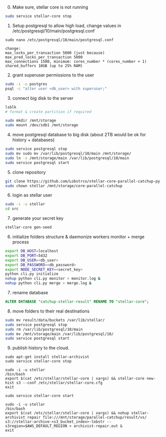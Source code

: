 0. Make sure, stellar core is not running
```bash
sudo service stellar-core stop
```

1. Setup postgresql to allow high load, change values in /etc/postgresql/10/main/postgresql.conf
```text
sudo nano /etc/postgresql/10/main/postgresql.conf

change:
max_locks_per_transaction 5000 (just because)
max_pred_locks_per_transaction 5000
max_connections 1500, minimum: cores_number * (cores_number + 1)
shared_buffers 10GB (up to 25% RAM)
```

2. grant superuser permissions to the user
```bash
sudo -i -u postgres
psql -c "alter user <db_user> with superuser;"
```

3. connect big disk to the server
```bash
lsblk
# format & create partition if required

sudo mkdir /mnt/storage
sudo mount /dev/sdb1 /mnt/storage
```

4. move postgresql database to big disk (about 2TB would be ok for history + databases)
```bash
sudo service postgresql stop
sudo mv sudo mv /var/lib/postgresql/10/main /mnt/storage/
sudo ln -s /mnt/storage/main /var/lib/postgresql/10/main
sudo service postgresql start
```

5. clone repository
```bash
git clone https://github.com/Lobstrco/stellar-core-parallel-catchup-py.git /mnt/storage/core-parallel-catchup
sudo chown stellar /mnt/storage/core-parallel-catchup
```

6. login as stellar user
```bash
sudo -i -u stellar
cd src
```

7. generate your secret key
```bash
stellar-core gen-seed
```

6. initialize folders structure & daemonize workers monitor + merge process
```bash
export DB_HOST=localhost
export DB_PORT=5432
export DB_USER=<db_user>
export DB_PASSWORD=<db_password>
export NODE_SECRET_KEY=<secret_key> 
python cli.py initialize
nohup python cli.py monitor > monitor.log &
nohup python cli.py merge > merge.log &
```

7. rename database
```sql
ALTER DATABASE "catchup-stellar-result" RENAME TO "stellar-core";
```

8. move folders to their real destinations
```bash
sudo mv result/data/buckets /var/lib/stellar/
sudo service postgresql stop
sudo rm /var/lib/postgresql/10/main
sudo mv /mnt/storage/main /var/lib/postgresql/10/
sudo service postgresql start
```

9. publish history to the cloud.
```text
sudo apt-get install stellar-archivist
sudo service stellar-core stop

sudo -i -u stellar
/bin/bash
export $(cat /etc/stellar/stellar-core | xargs) && stellar-core new-hist s3 --conf /etc/stellar/stellar-core.cfg
exit

sudo service stellar-core start

sudo -i -u stellar
/bin/bash
export $(cat /etc/stellar/stellar-core | xargs) && nohup stellar-archivist repair file:///mnt/storage/parallel-catchup/result/vs/ s3://stellar-archive-<s3_bucket_index>-lobstr --s3region=$AWS_DEFAULT_REGION > archivist-repair.out &
exit
```
